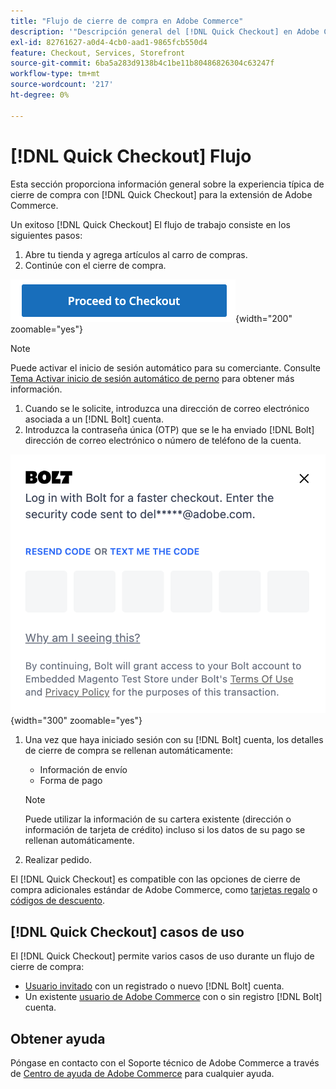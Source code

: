 ```yaml
---
title: "Flujo de cierre de compra en Adobe Commerce"
description: '"Descripción general del [!DNL Quick Checkout] en Adobe Commerce".'
exl-id: 82761627-a0d4-4cb0-aad1-9865fcb550d4
feature: Checkout, Services, Storefront
source-git-commit: 6ba5a283d9138b4c1be11b80486826304c63247f
workflow-type: tm+mt
source-wordcount: '217'
ht-degree: 0%

---
```


# [!DNL Quick Checkout] Flujo

Esta sección proporciona información general sobre la experiencia típica de cierre de compra con [!DNL Quick Checkout] para la extensión de Adobe Commerce.

Un exitoso [!DNL Quick Checkout] El flujo de trabajo consiste en los siguientes pasos:

1. Abre tu tienda y agrega artículos al carro de compras.
1. Continúe con el cierre de compra.

![Finalizar compra](assets/proceed-checkout.png){width="200" zoomable="yes"}

>[!NOTE]
>
> Puede activar el inicio de sesión automático para su comerciante. Consulte [Tema Activar inicio de sesión automático de perno](https://help.bolt.com/products/embedded/direct-api/auto-login/) para obtener más información.

1. Cuando se le solicite, introduzca una dirección de correo electrónico asociada a un [!DNL Bolt] cuenta.
1. Introduzca la contraseña única (OTP) que se le ha enviado [!DNL Bolt] dirección de correo electrónico o número de teléfono de la cuenta.

![Ventana emergente OTP](assets/new-logo-otp-email.png){width="300" zoomable="yes"}

1. Una vez que haya iniciado sesión con su [!DNL Bolt] cuenta, los detalles de cierre de compra se rellenan automáticamente:

   - Información de envío
   - Forma de pago

   >[!NOTE]
   >
   > Puede utilizar la información de su cartera existente (dirección o información de tarjeta de crédito) incluso si los datos de su pago se rellenan automáticamente.

1. Realizar pedido.

El [!DNL Quick Checkout] es compatible con las opciones de cierre de compra adicionales estándar de Adobe Commerce, como [tarjetas regalo](https://docs.magento.com/user-guide/catalog/product-gift-card.html) o [códigos de descuento](https://docs.magento.com/user-guide/marketing/price-rules-cart-coupon.html).

## [!DNL Quick Checkout] casos de uso

El [!DNL Quick Checkout] permite varios casos de uso durante un flujo de cierre de compra:

- [Usuario invitado](../quick-checkout/checkout-bolt.md) con un registrado o nuevo [!DNL Bolt] cuenta.
- Un existente [usuario de Adobe Commerce](../quick-checkout/checkout-adobe-commerce.md) con o sin registro [!DNL Bolt] cuenta.

## Obtener ayuda

Póngase en contacto con el Soporte técnico de Adobe Commerce a través de [Centro de ayuda de Adobe Commerce](https://experienceleague.adobe.com/docs/commerce-knowledge-base/kb/overview.html) para cualquier ayuda.
